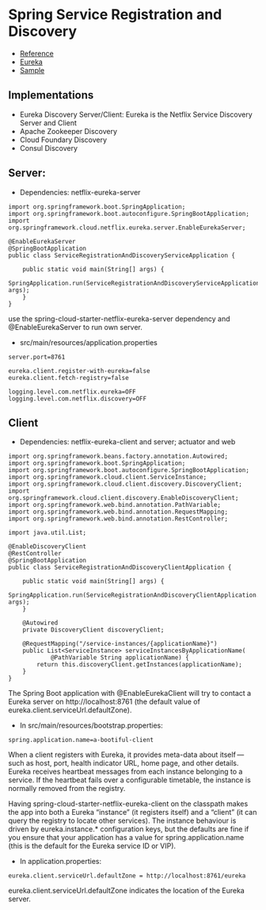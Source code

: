 # Spring Service Registration and Discovery 
- [Reference]()
- [Eureka](https://cloud.spring.io/spring-cloud-netflix/multi/multi__service_discovery_eureka_clients.html)
- [Sample](https://spring.io/guides/gs/service-registration-and-discovery/)

## Implementations
- Eureka Discovery Server/Client: Eureka is the Netflix Service Discovery Server and Client
- Apache Zookeeper Discovery
- Cloud Foundary Discovery
- Consul Discovery

## Server:
- Dependencies: netflix-eureka-server
```
import org.springframework.boot.SpringApplication;
import org.springframework.boot.autoconfigure.SpringBootApplication;
import org.springframework.cloud.netflix.eureka.server.EnableEurekaServer;

@EnableEurekaServer
@SpringBootApplication
public class ServiceRegistrationAndDiscoveryServiceApplication {

	public static void main(String[] args) {
		SpringApplication.run(ServiceRegistrationAndDiscoveryServiceApplication.class, args);
	}
}
```
use the spring-cloud-starter-netflix-eureka-server dependency and @EnableEurekaServer to run own server.

- src/main/resources/application.properties
```
server.port=8761

eureka.client.register-with-eureka=false
eureka.client.fetch-registry=false

logging.level.com.netflix.eureka=OFF
logging.level.com.netflix.discovery=OFF
```
## Client
- Dependencies: netflix-eureka-client and server; actuator and web
```
import org.springframework.beans.factory.annotation.Autowired;
import org.springframework.boot.SpringApplication;
import org.springframework.boot.autoconfigure.SpringBootApplication;
import org.springframework.cloud.client.ServiceInstance;
import org.springframework.cloud.client.discovery.DiscoveryClient;
import org.springframework.cloud.client.discovery.EnableDiscoveryClient;
import org.springframework.web.bind.annotation.PathVariable;
import org.springframework.web.bind.annotation.RequestMapping;
import org.springframework.web.bind.annotation.RestController;

import java.util.List;

@EnableDiscoveryClient
@RestController
@SpringBootApplication
public class ServiceRegistrationAndDiscoveryClientApplication {

	public static void main(String[] args) {
		SpringApplication.run(ServiceRegistrationAndDiscoveryClientApplication.class, args);
	}
  
	@Autowired
	private DiscoveryClient discoveryClient;

	@RequestMapping("/service-instances/{applicationName}")
	public List<ServiceInstance> serviceInstancesByApplicationName(
			@PathVariable String applicationName) {
		return this.discoveryClient.getInstances(applicationName);
	}
}
```
The Spring Boot application with @EnableEurekaClient will try to contact a Eureka server on http://localhost:8761 (the default value of eureka.client.serviceUrl.defaultZone).

- In src/main/resources/bootstrap.properties:
```
spring.application.name=a-bootiful-client
```
When a client registers with Eureka, it provides meta-data about itself — such as host, port, health indicator URL, home page, and other details. Eureka receives heartbeat messages from each instance belonging to a service. If the heartbeat fails over a configurable timetable, the instance is normally removed from the registry.

Having spring-cloud-starter-netflix-eureka-client on the classpath makes the app into both a Eureka “instance” (it registers itself) and a “client” (it can query the registry to locate other services). The instance behaviour is driven by eureka.instance.* configuration keys, but the defaults are fine if you ensure that your application has a value for spring.application.name (this is the default for the Eureka service ID or VIP).

- In application.properties:
```
eureka.client.serviceUrl.defaultZone = http://localhost:8761/eureka
```
eureka.client.serviceUrl.defaultZone indicates the location of the Eureka server.
